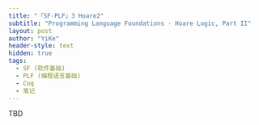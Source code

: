 ```yaml
---
title: "「SF-PLF」3 Hoare2"
subtitle: "Programming Language Foundations - Hoare Logic, Part II"
layout: post
author: "YiKe"
header-style: text
hidden: true
tags:
  - SF (软件基础)
  - PLF (编程语言基础)
  - Coq
  - 笔记
---
```


TBD

